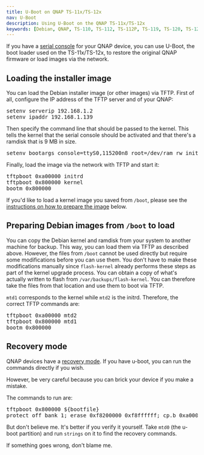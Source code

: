 ```yaml
---
title: U-Boot on QNAP TS-11x/TS-12x
nav: U-Boot
description: Using U-Boot on the QNAP TS-11x/TS-12x
keywords: [Debian, QNAP, TS-110, TS-112, TS-112P, TS-119, TS-120, TS-121, serial, console, uboot, U-Boot]
---
```


If you have a <a href = "../serial/">serial console</a> for your QNAP
device, you can use U-Boot, the boot loader used on the TS-11x/TS-12x, to restore
the original QNAP firmware or load images via the network.

<h2 id="load">Loading the installer image</h2>

You can load the Debian installer image (or other images) via TFTP.  First
of all, configure the IP address of the TFTP server and of your QNAP:

<div class="code">
<pre>
setenv serverip 192.168.1.2
setenv ipaddr 192.168.1.139
</pre>
</div>

Then specify the command line that should be passed to the kernel.  This
tells the kernel that the serial console should be activated and that
there's a ramdisk that is 9 MB in size.

<div class="code">
<pre>
setenv bootargs console=ttyS0,115200n8 root=/dev/ram rw initrd=0xa00000,0x8fffff
</pre>
</div>

Finally, load the image via the network with TFTP and start it:

<div class="code">
<pre>
tftpboot 0xa00000 initrd
tftpboot 0x800000 kernel
bootm 0x800000
</pre>
</div>

If you'd like to load a kernel image you saved from `/boot`, please see the
<a href = "#prepare">instructions on how to prepare the image</a> below.

<h2 id="prepare">Preparing Debian images from <code>/boot</code> to load</h2>

You can copy the Debian kernel and ramdisk from your system to another
machine for backup.  This way, you can load them via TFTP as described
above.  However, the files from `/boot` cannot be used directly but
require some modifications before you can use them.  You don't have to
make these modifications manually since `flash-kernel` already performs
these steps as part of the kernel upgrade process. You can obtain a copy
of what's actually written to flash from `/var/backups/flash-kernel`.
You can therefore take the files from that location and use them to boot
via TFTP.

`mtd1` corresponds to the kernel while `mtd2` is the initrd.  Therefore,
the correct TFTP commands are:

<div class="code">
<pre>
tftpboot 0xa00000 mtd2
tftpboot 0x800000 mtd1
bootm 0x800000
</pre>
</div>

<h2 id="recovery">Recovery mode</h2>

QNAP devices have a <a href = "../recovery">recovery mode</a>.  If you have
u-boot, you can run the commands directly if you wish.

However, be very careful because you can brick your device if you make a
mistake.

The commands to run are:

<div class="code">
<pre>
tftpboot 0x800000 ${bootfile}
protect off bank 1; erase 0xf8200000 0xf8ffffff; cp.b 0xa00000 0xf8200000 e00000; protect on bank 1
</pre>
</div>

But don't believe me.  It's better if you verify it yourself.  Take `mtd0`
(the u-boot partition) and run `strings` on it to find the recovery
commands.

If something goes wrong, don't blame me.


